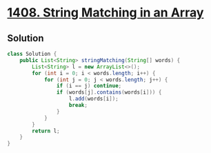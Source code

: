 # [1408. String Matching in an Array](https://leetcode.com/problems/string-matching-in-an-array/)

## Solution

```java
class Solution {
    public List<String> stringMatching(String[] words) {
        List<String> l = new ArrayList<>();
        for (int i = 0; i < words.length; i++) {
            for (int j = 0; j < words.length; j++) {
                if (i == j) continue;
                if (words[j].contains(words[i])) {
                    l.add(words[i]);
                    break;
                }
            }
        }
        return l;
    }
}
```
